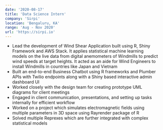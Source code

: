 ```yaml
---
date: '2020-08-17'
title: 'Data Science Intern'
company: 'Sirpi'
location: 'Bengaluru, KA'
range: 'Aug - Nov 2020'
url: 'https://sirpi.io'
---
```


- Lead the development of Wind Shear Application built using R, Shiny
Framework and AWS Stack. It applies statistical machine learning models on the live data from digital anemometers of Windmills to predict wind speeds at target heights. It acted as an aide for Wind Engineers to install Windmills in countries like Japan and Vietnam
- Built an end-to-end Business Chatbot using R frameworks and Plumber APIs
with Twilio endpoints along with a Shiny based interactive admin dashboard UI
- Worked closely with the design team for creating prototype UML diagrams for client meetings
- Engaged in client communication, presentations, and setting up tasks internally for efficient workflow
- Worked on a project which simulates electromagnetic fields using multiple parameters in 3D space using Rayrender package of R
- Solved multiple Reprexes which are further integrated with complex statistical models
